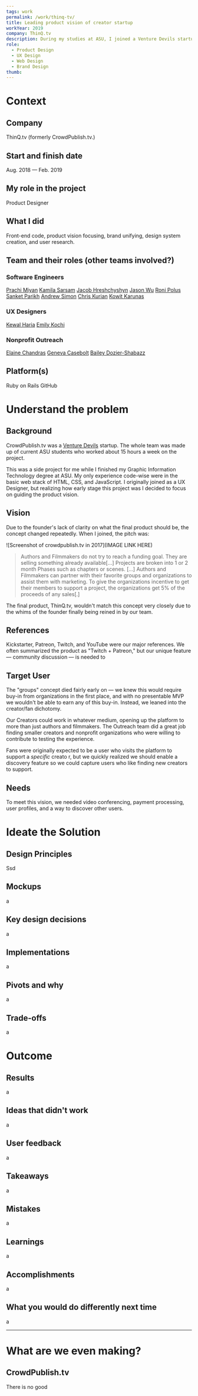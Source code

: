 ```yaml
---
tags: work
permalink: /work/thinq-tv/
title: Leading product vision of creator startup
workYear: 2019
company: ThinQ.tv
description: During my studies at ASU, I joined a Venture Devils startup building a platform to help creators connect with their audience. I led the product vision, contributed to front-end code, and worked on the UX and web design.
role:
  - Product Design
  - UX Design
  - Web Design
  - Brand Design
thumb:
---
```


# Context

## Company
ThinQ.tv (formerly CrowdPublish.tv.) 

## Start and finish date
Aug. 2018 — Feb. 2019

## My role in the project
Product Designer

## What I did
Front-end code, product vision focusing, brand unifying, design system creation, and user research.

## Team and their roles (other teams involved?)
### Software Engineers
[Prachi Miyan](https://www.linkedin.com/in/prachi-miyan/)
[Kamila Sarsam](https://www.linkedin.com/in/kamilasarsam/)
[Jacob Hreshchyshyn](https://www.linkedin.com/in/jhreshchyshyn/)
[Jason Wu](https://www.linkedin.com/in/jason-wu-368b45135/)
[Roni Polus](https://www.linkedin.com/in/roni-polus/)
[Sanket Parikh](https://www.linkedin.com/in/sanket-parikh-b27478a8/)
[Andrew Simon](https://www.linkedin.com/in/asimondrew/)
[Chris Kurian](https://www.linkedin.com/in/chris-kurian-3408b9188/)
[Kowit Karunas](https://www.linkedin.com/in/kowitkarunas/)
### UX Designers
[Kewal Haria](https://www.linkedin.com/in/kewal-haria/)
[Emily Kochi](https://www.linkedin.com/in/emilykochi/)
### Nonprofit Outreach
[Elaine Chandras](https://www.linkedin.com/in/elaine-chandras-5526a6187/)
[Geneva Casebolt](https://www.linkedin.com/in/geneva-casebolt-7579ab169/)
[Bailey Dozier-Shabazz](https://www.linkedin.com/in/doziershabazz/)

## Platform(s)
Ruby on Rails
GitHub

# Understand the problem 

## Background

CrowdPublish.tv was a [Venture Devils](https://entrepreneurship.asu.edu/programs/venture-devils/) startup. The whole team was made up of current ASU students who worked about 15 hours a week on the project.

This was a side project for me while I finished my Graphic Information Technology degree at ASU. My only experience code-wise were in the basic web stack of HTML, CSS, and JavaScript. I originally joined as a UX Designer, but realizing how early stage this project was I decided to focus on guiding the product vision.

## Vision

Due to the founder's lack of clarity on what the final product should be, the concept changed repeatedly. When I joined, the pitch was:

![Screenshot of crowdpublish.tv in 2017](IMAGE LINK HERE)

> Authors and Filmmakers do not try to reach a funding goal. They are selling something already available[...] Projects are broken into 1 or 2 month Phases such as chapters or scenes. [...] Authors and Filmmakers can partner with their favorite groups and organizations to assist them with marketing. To give the organizations incentive to get their members to support a project, the organizations get 5% of the proceeds of any sales[.]

The final product, ThinQ.tv, wouldn't match this concept very closely due to the whims of the founder finally being reined in by our team.

## References

Kickstarter, Patreon, Twitch, and YouTube were our major references. We often summarized the product as "Twitch + Patreon," but our unique feature — community discussion — is needed to 

## Target User

The "groups" concept died fairly early on — we knew this would require buy-in from organizations in the first place, and with no presentable MVP we wouldn't be able to earn any of this buy-in. Instead, we leaned into the creator/fan dichotomy.

Our Creators could work in whatever medium, opening up the platform to more than just authors and filmmakers. The Outreach team did a great job finding smaller creators and nonprofit organizations who were willing to contribute to testing the experience.

Fans were originally expected to be a user who visits the platform to support a *specific* creato
r, but we quickly realized we should enable a discovery feature so we could capture users who like finding new creators to support.

## Needs

To meet this vision, we needed video conferencing, payment processing, user profiles, and a way to discover other users. 


# Ideate the Solution

## Design Principles

Ssd

## Mockups

a

## Key design decisions

a

## Implementations

a

## Pivots and why

a

## Trade-offs

a

# Outcome

## Results

a

## Ideas that didn't work

a

## User feedback

a

## Takeaways

a

## Mistakes

a

## Learnings

a

## Accomplishments

a

## What you would do differently next time

a

---------

# What are we even making?

## CrowdPublish.tv

There is no good